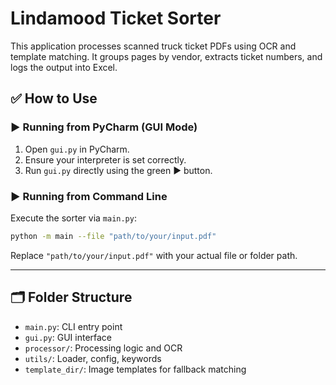 # Lindamood Ticket Sorter

This application processes scanned truck ticket PDFs using OCR and template matching. It groups pages by vendor,
extracts ticket numbers, and logs the output into Excel.

## ✅ How to Use

### ▶️ Running from PyCharm (GUI Mode)

1. Open `gui.py` in PyCharm.
2. Ensure your interpreter is set correctly.
3. Run `gui.py` directly using the green ▶️ button.

### ▶️ Running from Command Line

Execute the sorter via `main.py`:

```bash
python -m main --file "path/to/your/input.pdf"
```

Replace `"path/to/your/input.pdf"` with your actual file or folder path.

---

## 🗂 Folder Structure

- `main.py`: CLI entry point
- `gui.py`: GUI interface
- `processor/`: Processing logic and OCR
- `utils/`: Loader, config, keywords
- `template_dir/`: Image templates for fallback matching

